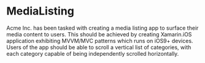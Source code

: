 # MediaListing
Acme	Inc.	has	been	tasked	with	creating	a	media	listing	app	to	surface	their	media	content	to	users.	This	should	be	achieved	by	creating	Xamarin.iOS	application	exhibiting	MVVM/MVC	patterns	which	runs	on	iOS9+	devices. Users	of	the	app	should	be	able	to	scroll	a	vertical	list	of	categories,	with	each	category	capable	of	being	independently	scrolled	horizontally.	


 
